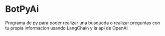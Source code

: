 # BotPyAi
Programa de py para poder realizar una busqueda o realizar preguntas con tu propia informacion usando LangChain y la api de OpenAi
